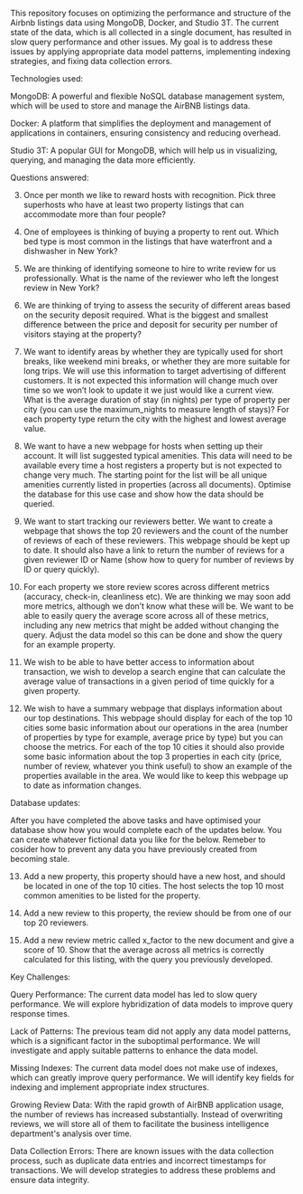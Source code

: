 This repository focuses on optimizing the performance and structure of the Airbnb listings data using MongoDB, Docker, and Studio 3T. The current state of the data, which is all collected in a single document, has resulted in slow query performance and other issues. My goal is to address these issues by applying appropriate data model patterns, implementing indexing strategies, and fixing data collection errors.

Technologies used:


MongoDB: A powerful and flexible NoSQL database management system, which will be used to store and manage the AirBNB listings data.


Docker: A platform that simplifies the deployment and management of applications in containers, ensuring consistency and reducing overhead.


Studio 3T: A popular GUI for MongoDB, which will help us in visualizing, querying, and managing the data more efficiently.


Questions answered:


3) Once per month we like to reward hosts with recognition. Pick three superhosts who have at least two property listings that can accommodate more than four people?


4) One of employees is thinking of buying a property to rent out. Which bed type is most common in the listings that have waterfront and a dishwasher in New York?


5) We are thinking of identifying someone to hire to write review for us professionally. What is the name of the reviewer who left the longest review in New York?


6) We are thinking of trying to assess the security of different areas based on the security deposit required. What is the biggest and smallest difference between the price and deposit for security per number of visitors staying at the property?


7) We want to identify areas by whether they are typically used for short breaks, like weekend mini breaks, or whether they are more suitable for long trips. We will use this information to target advertising of different customers. It is not expected this information will change much over time so we won’t look to update it we just would like a current view. What is the average duration of stay (in nights) per type of property per city (you can use the maximum_nights to measure length of stays)? For each property type return the city with the highest and lowest average value.


8) We want to have a new webpage for hosts when setting up their account. It will list suggested typical amenities. This data will need to be available every time a host registers a property but is not expected to change very much. The starting point for the list will be all unique amenities currently listed in properties (across all documents). Optimise the database for this use case and show how the data should be queried.


9) We want to start tracking our reviewers better. We want to create a webpage that shows the top 20 reviewers and the count of the number of reviews of each of these reviewers. This webpage should be kept up to date. It should also have a link to return the number of reviews for a given reviewer ID or Name (show how to query for number of reviews by ID or query quickly).


10) For each property we store review scores across different metrics (accuracy, check-in, cleanliness etc). We are thinking we may soon add more metrics, although we don’t know what these will be. We want to be able to easily query the average score across all of these metrics, including any new metrics that might be added without changing the query. Adjust the data model so this can be done and show the query for an example property.


11) We wish to be able to have better access to information about transaction, we wish to develop a search engine that can calculate the average value of transactions in a given period of time quickly for a given property.


12) We wish to have a summary webpage that displays information about our top destinations. This webpage should display for each of the top 10 cities some basic information about our operations in the area (number of properties by type for example, average price by type) but you can choose the metrics. For each of the top 10 cities it should also provide some basic information about the top 3 properties in each city (price, number of review, whatever you think useful) to show an example of the properties available in the area. We would like to keep this webpage up to date as information changes.


Database updates:


After you have completed the above tasks and have optimised your database show how you would complete each of the updates below. You can create whatever fictional data you like for the below. Remeber to cosider how to prevent any data you have previously created from becoming stale.


13) Add a new property, this property should have a new host, and should be located in one of the top 10 cities. The host selects the top 10 most common amenities to be listed for the property.


14) Add a new review to this property, the review should be from one of our top 20 reviewers.


15) Add a new review metric called x_factor to the new document and give a score of 10. Show that the average across all metrics is correctly calculated for this listing, with the query you previously developed.


Key Challenges:

Query Performance: The current data model has led to slow query performance. We will explore hybridization of data models to improve query response times.

Lack of Patterns: The previous team did not apply any data model patterns, which is a significant factor in the suboptimal performance. We will investigate and apply suitable patterns to enhance the data model.

Missing Indexes: The current data model does not make use of indexes, which can greatly improve query performance. We will identify key fields for indexing and implement appropriate index structures.

Growing Review Data: With the rapid growth of AirBNB application usage, the number of reviews has increased substantially. Instead of overwriting reviews, we will store all of them to facilitate the business intelligence department's analysis over time.

Data Collection Errors: There are known issues with the data collection process, such as duplicate data entries and incorrect timestamps for transactions. We will develop strategies to address these problems and ensure data integrity.
